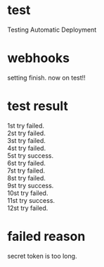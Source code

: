 # test
Testing Automatic Deployment

# webhooks
setting finish.
now on test!!

# test result
1st try failed.  
2st try failed.  
3st try failed.  
4st try failed.  
5st try success.  
6st try failed.  
7st try failed.  
8st try failed.  
9st try success.  
10st try failed.  
11st try success.  
12st try failed.  

# failed reason
secret token is too long.
